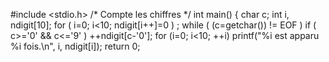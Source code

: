
#include <stdio.h>
/* Compte les chiffres */
int main()
{
	char c;
	int i, ndigit[10];
	for ( i=0; i<10; ndigit[i++]=0 )
		;
	while ( (c=getchar()) != EOF )
		if ( c>='0' && c<='9' )
			++ndigit[c-'0'];
	for (i=0; i<10; ++i)
		printf("%i est apparu %i fois.\n", i, ndigit[i]);
	return 0;
